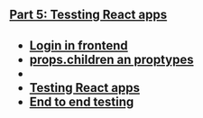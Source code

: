 <h2><a href="https://fullstackopen.com/en/part5">Part 5: Tessting React apps</a><h2>
<ul>
  <li><a href="https://fullstackopen.com/en/part5/login_in_frontend">Login in frontend</a></li>
  <li><a href="https://fullstackopen.com/en/part5/props_children_and_proptypes">props.children an proptypes</a><li>
  <li><a href="https://fullstackopen.com/en/part5/testing_react_apps">Testing React apps</a></li>
  <li><a href="https://fullstackopen.com/en/part5/end_to_end_testing">End to end testing</a></li>
</ul>